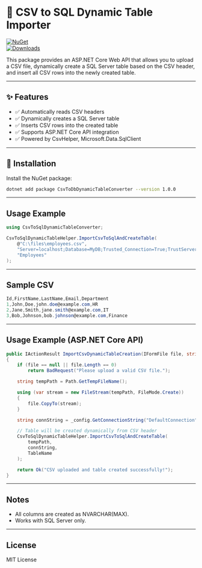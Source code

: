 # 📂 CSV to SQL Dynamic Table Importer

[![NuGet](https://img.shields.io/nuget/v/CsvToDbDynamicTableConverter.svg)](https://www.nuget.org/packages/CsvToDbDynamicTableConverter/)  
[![Downloads](https://img.shields.io/nuget/dt/CsvToDbDynamicTableConverter.svg)](https://www.nuget.org/packages/CsvToDbDynamicTableConverter/)

This package provides an ASP.NET Core Web API that allows you to upload a CSV file, dynamically create a SQL Server table based on the CSV header, and insert all CSV rows into the newly created table.

---

## ✨ Features
- ✅ Automatically reads CSV headers
- ✅ Dynamically creates a SQL Server table 
- ✅ Inserts CSV rows into the created table  
- ✅ Supports ASP.NET Core API integration 
- ✅ Powered by CsvHelper, Microsoft.Data.SqlClient

---

## 🚀 Installation
Install the NuGet package:

```bash
dotnet add package CsvToDbDynamicTableConverter --version 1.0.0
```

---

## Usage Example
 
```csharp
using CsvToSqlDynamicTableConverter;

CsvToSqlDynamicTableHelper.ImportCsvToSqlAndCreateTable(
    @"C:\files\employees.csv",
    "Server=localhost;Database=MyDB;Trusted_Connection=True;TrustServerCertificate=True;",
    "Employees"
);
```

---

## Sample CSV

```csharp
Id,FirstName,LastName,Email,Department
1,John,Doe,john.doe@example.com,HR
2,Jane,Smith,jane.smith@example.com,IT
3,Bob,Johnson,bob.johnson@example.com,Finance
```

---

## Usage Example (ASP.NET Core API)
 
```csharp
public IActionResult ImportCsvDynamicTableCreation(IFormFile file, string TableName)
{
    if (file == null || file.Length == 0)
        return BadRequest("Please upload a valid CSV file.");

    string tempPath = Path.GetTempFileName();

    using (var stream = new FileStream(tempPath, FileMode.Create))
    {
        file.CopyTo(stream);
    }

    string connString = _config.GetConnectionString("DefaultConnection");

    // Table will be created dynamically from CSV header
    CsvToSqlDynamicTableHelper.ImportCsvToSqlAndCreateTable(
        tempPath,
        connString,
        TableName
    );

    return Ok("CSV uploaded and table created successfully!");
}
```

---

## Notes
- All columns are created as NVARCHAR(MAX).  
- Works with SQL Server only.  

 
---
 
## License
MIT License


